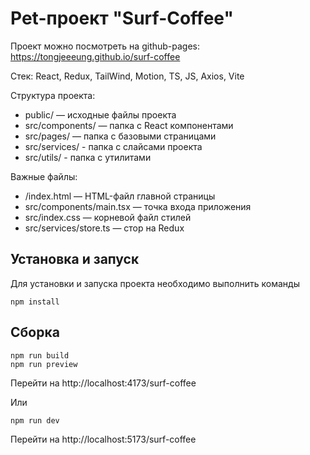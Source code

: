 # Pet-проект "Surf-Coffee"

Проект можно посмотреть на github-pages: https://tongjeeeung.github.io/surf-coffee

Стек: React, Redux, TailWind, Motion, TS, JS, Axios, Vite

Структура проекта:

- public/ — исходные файлы проекта
- src/components/ — папка с React компонентами
- src/pages/ — папка с базовыми страницами
- src/services/ - папка с слайсами проекта
- src/utils/ - папка с утилитами

Важные файлы:

- /index.html — HTML-файл главной страницы
- src/components/main.tsx — точка входа приложения
- src/index.css — корневой файл стилей
- src/services/store.ts — стор на Redux


## Установка и запуск
Для установки и запуска проекта необходимо выполнить команды

```
npm install

```

## Сборка

```
npm run build
npm run preview

```

Перейти на http://localhost:4173/surf-coffee

Или

```
npm run dev

```
Перейти на http://localhost:5173/surf-coffee
